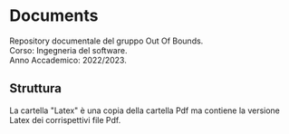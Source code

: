 # Documents
Repository documentale del gruppo Out Of Bounds.\
Corso: Ingegneria del software.\
Anno Accademico: 2022/2023.
## Struttura
La cartella "Latex" è una copia della cartella Pdf ma contiene la versione Latex dei corrispettivi file Pdf.

